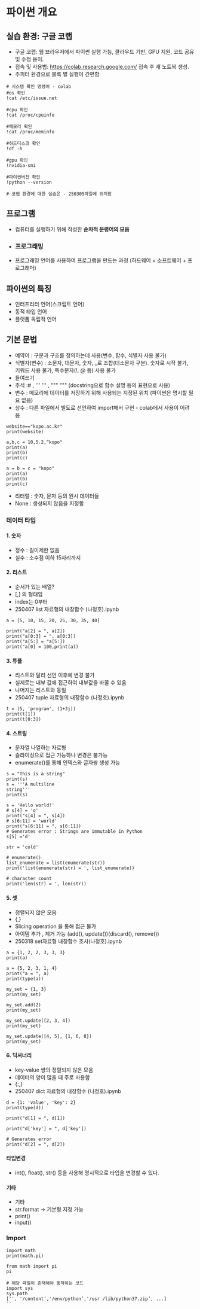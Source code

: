  

# 파이썬 개요 

## 실습 환경: 구글 코랩

 - 구글 코랩: 웹 브라우저에서 파이썬 실행 가능, 클라우드 기반, GPU 지원, 코드 공유 및 수정 용이.
 - 접속 및 사용법: https://colab.research.google.com/ 접속 후 새 노트북 생성.
 - 주피터 환경으로 블록 별 실행이 간편함

```
# 시스템 확인 명령어 - colab
#os 확인
!cat /etc/issue.net

#cpu 확인
!cat /proc/cpuinfo

#메모리 확인
!cat /proc/meminfo

#하드디스크 확인
!df -h

#gpu 확인
!nvidia-smi

#파이썬버전 확인
!python --version

# 코랩 환경에 대한 실습은 - 250305파일에 위치함
```

## 프로그램
- 컴퓨터를 실행하기 위해 작성한 **순차적 문령어의 모음**
- ### 프로그래밍
- 프로그래밍 언어를 사용하여 프로그램을 만드는 과정 (하드웨어 + 소프트웨어 + 프로그래머)

## 파이썬의 특징
- 인터프리터 언어(스크립트 언어)
- 동적 타입 언어
- 플랫폼 독립적 언어

## 기본 문법
- 예약어 : 구문과 구조를 정의하는데 사용(변수, 함수, 식별자 사용 불가)
- 식별자(변수) : 소문자, 대문자, 숫자, _로 조합(대소문자 구분). 숫자로 시작 불가, 키워드 사용 불가, 특수문자(!, @ 등) 사용 불가
- 들여쓰기
- 주석 :# , ''' ''' , """ """ (docstring으로 함수 설명 등의 표현으로 사용)
- 변수 : 메모리에 데이터를 저장하기 위해 사용되는 지정된 위치 (파이썬은 명시할 필요 없음)
- 상수 : 다른 파일에서 별도로 선언하여 import해서 구현 - colab에서 사용이 어려움

```
website=="kopo.ac.kr"
print(website)

a,b,c = 10,5.2,“kopo"
print(a)
print(b)
print(c)

a = b = c = "kopo"
print(a)
print(b)
print(c)
```

- 리터럴 : 숫자, 문자 등의 원시 데이터들
- None : 생성되지 않음을 지정함

### 데이터 타입
#### 1. 숫자
- 정수 : 길이제한 없음
- 실수 : 소수점 이하 15자리까지
  
#### 2. 리스트
- 순서가 있는 배열?
- [,] 의 형태임
- index는 0부터
- 250407 list 자료형의 내장함수 (나정호).ipynb
  
```
a = [5, 10, 15, 20, 25, 30, 35, 40]

print("a[2] = ", a[2])    
print("a[0:3] = ", a[0:3])     
print("a[5:] = "a[5:]) 
print("a[0] = 100,print(a)) 

```
#### 3. 튜플
- 리스트와 달리 선언 이후에 변경 불가
- 실제로는 내부 값에 접근하여 내부값을 바꿀 수 있음
- 나머지는 리스트와 동일
- 250407 tuple 자료형의 내장함수 (나정호).ipynb
  
```
t = (5, 'program', (1+3j))
print(t[1])
print(t[0:3])
```

#### 4. 스트링
- 문자열 나열하는 자료형
- 슬라이싱으로 접근 가능하나 변경은 불가능
- enumerate()를 통해 인덱스와 글자쌍 생성 가능
```
s = "This is a string"
print(s)
s = '''A multiline
string'''
print(s)

s = 'Hello world!'
# s[4] = 'o'
print("s[4] = ", s[4])
# s[6:11] = 'world'
print("s[6:11] = ", s[6:11])
# Generates error : Strings are immutable in Python
s[5] ='d'

str = 'cold'

# enumerate()
list_enumerate = list(enumerate(str))
print('list(enumerate(str) = ', list_enumerate))

# character count
print('len(str) = ', len(str))

```
#### 5. 셋
- 정렬되지 않은 모음
- {,}
- Slicing operation 을 통해 접근 불가
- 아이템 추가 , 제거 가능  (add(), update())(discard(), remove())
- 250318 set자료형 내장함수 조사(나정호).ipynb

```
a = {1, 2, 2, 3, 3, 3}
print(a)

a = {5, 2, 3, 1, 4}
print("a = ", a)
print(type(a))

my_set = {1, 3}
print(my_set)

my_set.add(2)
print(my_set)

my_set.update([2, 3, 4])
print(my_set)

my_set.update([4, 5], {1, 6, 8})
print(my_set)

```

#### 6. 딕셔너리
- key-value 쌍의 정렬되지 않은 모음
- 데이터의 양이 많을 때 주로 사용함
- {:,}
- 250407 dict 자료형의 내장함수 (나정호).ipynb
  
```
d = {1: 'value', 'key': 2}
print(type(d))

print("d[1] = ", d[1])

print("d['key'] = ", d['key'])

# Generates error
print("d[2] = ", d[2])
```

#### 타입변경 
- int(), float(), str() 등을 사용해 명시적으로 타입을 변경할 수 있다.

#### 기타
- 기타
- str.format -> 기본형 지정 가능
- print()
- input() 

### Import
```
import math
print(math.pi)

from math import pi
pi

# 해당 파일이 존재해야 동작하는 코드
import sys
sys.path
['', '/content’,'/env/python’,'/usr /lib/python37.zip’, ...]
``
